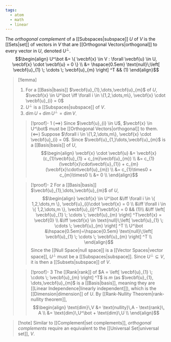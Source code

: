 ```yaml
---
tags:
  - atom
  - math
  - linear
---
```

The *orthogonal complement* of a [[Subspaces|subspace]] $U$ of $V$ is the [[Sets|set]] of vectors in $V$ that are [[Orthogonal Vectors|orthogonal]] to every vector in $U$, denoted $U^\bot$.
$$\begin{align}
	U^\bot &= \{ \vecbf{x} \in V : \forall \vecbf{u} \in U, \vecbf{x} \cdot \vecbf{u} = 0  \} \\
	&= \hspace{0.5em} \text{null}\;\left[ \vecbf{u}_{1} \; \cdots \; \vecbf{u}_{m} \right] ^T && (1)
\end{align}$$
> [!lemma]
> 1. For a [[Basis|basis]] $\vecbf{u}_{1},\dots,\vecbf{u}_{m}$ of $U$,
>   $\vecbf{x} \in U^\bot \iff \forall i \in \{1,2,\dots,m\}, \vecbf{x} \cdot \vecbf{u}_{i} = 0$
> 2. $U^\bot$ is a [[Subspaces|subspace]] of $V$.
> 3. $\text{dim}\,U +\text{dim}\,U^\bot =\text{dim}\,V$.
>
> > [!proof]- 1
> > $(\implies)$
> > Since $\vecbf{u}_{i} \in U$, $\vecbf{x} \in U^\bot$ must be [[Orthogonal Vectors|orthogonal]] to them.
> > $\left( \impliedby \right)$
> > Suppose $\forall i \in \{1,2,\dots,m\}, \vecbf{x} \cdot \vecbf{u}_{i} = 0$. Since $\vecbf{u}_{1,}\dots,\vecbf{u}_{m}$ is a [[Basis|basis]] of $U$,
> > $$\begin{align}
> >      \vecbf{x} \cdot \vecbf{u} &= \vecbf{x}(c_{1}\vecbf{u}_{1} + c_{m}\vecbf{u}_{m}) \\
> >      &= c_{1}(\vecbf{x}\cdot\vecbf{u}_{1}) + c_{m}(\vecbf{x}\cdot\vecbf{u}_{m}) \\
> >      &= c_{1}\times0 + c_{m}\times0 \\
> >      &= 0 \\
> > \end{align}$$
> 
> > [!proof]- 2
> > For a [[Basis|basis]] $\vecbf{u}_{1},\dots,\vecbf{u}_{m}$ of $U$,
> > $$\begin{align}
> > 	\vecbf{x} \in U^\bot &\iff \forall i \in \{ 1,2,\dots,m \}, \vecbf{u}_{i}\cdot \vecbf{x} = 0 \\
> > 	&\iff \forall i \in \{ 1,2,\dots,m \}, \vecbf{u}_{i}^T\vecbf{x} = 0 && (1)\\
> > 	&\iff \left[ \vecbf{u}_{1} \; \cdots \; \vecbf{u}_{m} \right] ^T\vecbf{x} = \vecbf{0} \\
> > 	&\iff \vecbf{x} \in \text{null}\;\left[ \vecbf{u}_{1} \; \cdots \; \vecbf{u}_{m} \right] ^T \\
> > 	U^\bot &\hspace{0.5em}=\hspace{0.5em} \text{null}\;\left[ \vecbf{u}_{1} \; \cdots \; \vecbf{u}_{m} \right] ^T \\
> > \end{align}$$
> > Since the [[Null Space|null space]] is a [[Vector Spaces|vector space]], $U^\bot$ must be a [[Subspaces|subspace]]. Since $U^\bot \subseteq V$, it is then a [[Subsets|subspace]] of $V$.
> 
> > [!proof]- 3
> > The [[Rank|rank]] of $A = \left[ \vecbf{u}_{1} \; \cdots \; \vecbf{u}_{m} \right] ^T$ is $m$ (as $\vecbf{u}_{1}, \dots,\vecbf{u}_{m}$ is a [[Basis|basis]], meaning they are [[Linear Independence|linearly independent]]), which is the [[Dimension|dimension]] of $U$. By [[Rank-Nullity Theorem|rank-nullity theorem]],
> > $$\begin{align}
> > 	\text{dim}\,V &= \text{nullity}\,A  - \text{rank}\, A \\
> > 	&= \text{dim}\,U^\bot + \text{dim}\,U \\
> > \end{align}$$

> [!note] Similar to [[Complement|set complements]], *orthogonal complements* require an equivalent to the [[Universal Set|universal set]], $V$.